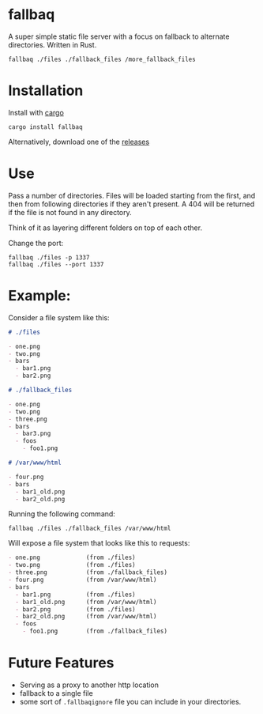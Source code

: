 # fallbaq

A super simple static file server with a focus on fallback to alternate directories. Written in Rust.

```
fallbaq ./files ./fallback_files /more_fallback_files
```

# Installation

Install with [cargo](https://doc.rust-lang.org/cargo/getting-started/installation.html)

```
cargo install fallbaq
```

Alternatively, download one of the [releases](https://github.com/mcpar-land/fallbaq/releases)

# Use

Pass a number of directories. Files will be loaded starting from the first, and then from following directories if they aren't present. A 404 will be returned if the file is not found in any directory.

Think of it as layering different folders on top of each other.

Change the port:

```
fallbaq ./files -p 1337
fallbaq ./files --port 1337
```

# Example:

Consider a file system like this:

```markdown
# ./files

- one.png
- two.png
- bars
  - bar1.png
  - bar2.png

# ./fallback_files

- one.png
- two.png
- three.png
- bars
  - bar3.png
  - foos
    - foo1.png

# /var/www/html

- four.png
- bars
  - bar1_old.png
  - bar2_old.png
```

Running the following command:

```
fallbaq ./files ./fallback_files /var/www/html
```

Will expose a file system that looks like this to requests:

<!-- prettier-ignore-start -->
```markdown
- one.png             (from ./files)
- two.png             (from ./files)
- three.png           (from ./fallback_files)
- four.png            (from /var/www/html)
- bars                
  - bar1.png          (from ./files)
  - bar1_old.png      (from /var/www/html)
  - bar2.png          (from ./files)
  - bar2_old.png      (from /var/www/html)
  - foos
    - foo1.png        (from ./fallback_files)
```
<!-- prettier-ignore-end -->

# Future Features

- Serving as a proxy to another http location
- fallback to a single file
- some sort of `.fallbaqignore` file you can include in your directories.
